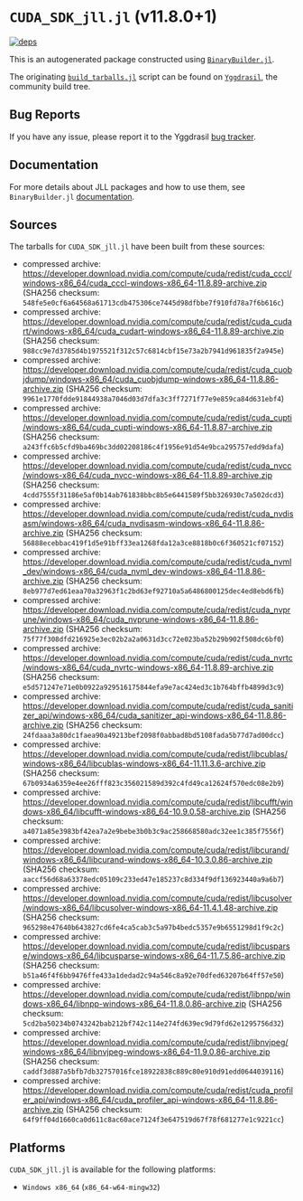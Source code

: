 # `CUDA_SDK_jll.jl` (v11.8.0+1)

[![deps](https://juliahub.com/docs/CUDA_SDK_jll/deps.svg)](https://juliahub.com/ui/Packages/CUDA_SDK_jll/2kWOi?page=2)

This is an autogenerated package constructed using [`BinaryBuilder.jl`](https://github.com/JuliaPackaging/BinaryBuilder.jl).

The originating [`build_tarballs.jl`](https://github.com/JuliaPackaging/Yggdrasil/blob/17f22860b0c34a6a3a9e95e714f8fb7dba49269d/C/CUDA/CUDA_SDK@11.8/build_tarballs.jl) script can be found on [`Yggdrasil`](https://github.com/JuliaPackaging/Yggdrasil/), the community build tree.

## Bug Reports

If you have any issue, please report it to the Yggdrasil [bug tracker](https://github.com/JuliaPackaging/Yggdrasil/issues).

## Documentation

For more details about JLL packages and how to use them, see `BinaryBuilder.jl` [documentation](https://docs.binarybuilder.org/stable/jll/).

## Sources

The tarballs for `CUDA_SDK_jll.jl` have been built from these sources:

* compressed archive: https://developer.download.nvidia.com/compute/cuda/redist/cuda_cccl/windows-x86_64/cuda_cccl-windows-x86_64-11.8.89-archive.zip (SHA256 checksum: `548fe5e0cf6a64568a61713cdb475306ce7445d98dfbbe7f910fd78a7f6b616c`)
* compressed archive: https://developer.download.nvidia.com/compute/cuda/redist/cuda_cudart/windows-x86_64/cuda_cudart-windows-x86_64-11.8.89-archive.zip (SHA256 checksum: `988cc9e7d3785d4b1975521f312c57c6814cbf15e73a2b7941d961835f2a945e`)
* compressed archive: https://developer.download.nvidia.com/compute/cuda/redist/cuda_cuobjdump/windows-x86_64/cuda_cuobjdump-windows-x86_64-11.8.86-archive.zip (SHA256 checksum: `9961e1770fdde91844938a7046d03d7dfa3c3ff7271f77e9e859ca84d631ebf4`)
* compressed archive: https://developer.download.nvidia.com/compute/cuda/redist/cuda_cupti/windows-x86_64/cuda_cupti-windows-x86_64-11.8.87-archive.zip (SHA256 checksum: `a243ffc6b5cfd9ba469bc3dd02208186c4f1956e91d54e9bca295757edd9dafa`)
* compressed archive: https://developer.download.nvidia.com/compute/cuda/redist/cuda_nvcc/windows-x86_64/cuda_nvcc-windows-x86_64-11.8.89-archive.zip (SHA256 checksum: `4cdd7555f31186e5af0b14ab761838bbc8b5e6441589f5bb326930c7a502dcd3`)
* compressed archive: https://developer.download.nvidia.com/compute/cuda/redist/cuda_nvdisasm/windows-x86_64/cuda_nvdisasm-windows-x86_64-11.8.86-archive.zip (SHA256 checksum: `56888ecebbac419f1d5e91bff33ea1268fda12a3ce8818b0c6f360521cf07152`)
* compressed archive: https://developer.download.nvidia.com/compute/cuda/redist/cuda_nvml_dev/windows-x86_64/cuda_nvml_dev-windows-x86_64-11.8.86-archive.zip (SHA256 checksum: `8eb977d7ed61eaa70a32963f1c2bd63ef92710a5a6486800125dec4ed8ebd6fb`)
* compressed archive: https://developer.download.nvidia.com/compute/cuda/redist/cuda_nvprune/windows-x86_64/cuda_nvprune-windows-x86_64-11.8.86-archive.zip (SHA256 checksum: `75f77f308dfd216925e3ec02b2a2a0631d3cc72e023ba52b29b902f508dc6bf0`)
* compressed archive: https://developer.download.nvidia.com/compute/cuda/redist/cuda_nvrtc/windows-x86_64/cuda_nvrtc-windows-x86_64-11.8.89-archive.zip (SHA256 checksum: `e5d571247e71e0b0922a929516175844efa9e7ac424ed3c1b764bffb4899d3c9`)
* compressed archive: https://developer.download.nvidia.com/compute/cuda/redist/cuda_sanitizer_api/windows-x86_64/cuda_sanitizer_api-windows-x86_64-11.8.86-archive.zip (SHA256 checksum: `24fdaaa3a80dc1faea90a49213bef2098f0abbad8bd5108fada5b77d7ad00dcc`)
* compressed archive: https://developer.download.nvidia.com/compute/cuda/redist/libcublas/windows-x86_64/libcublas-windows-x86_64-11.11.3.6-archive.zip (SHA256 checksum: `67b0934a6359e4ee26fff823c356021589d392c4fd49ca12624f570edc08e2b9`)
* compressed archive: https://developer.download.nvidia.com/compute/cuda/redist/libcufft/windows-x86_64/libcufft-windows-x86_64-10.9.0.58-archive.zip (SHA256 checksum: `a4071a85e3983bf42ea7a2e9bebe3b0b3c9ac258668580adc32ee1c385f7556f`)
* compressed archive: https://developer.download.nvidia.com/compute/cuda/redist/libcurand/windows-x86_64/libcurand-windows-x86_64-10.3.0.86-archive.zip (SHA256 checksum: `aaccf56d68a63378edc05109c233ed47e185237c8d334f9df136923440a9a6b7`)
* compressed archive: https://developer.download.nvidia.com/compute/cuda/redist/libcusolver/windows-x86_64/libcusolver-windows-x86_64-11.4.1.48-archive.zip (SHA256 checksum: `965298e47640b643827cd6fe4ca5cab3c5a97b4bedc5357e9b6551298d1f9c2c`)
* compressed archive: https://developer.download.nvidia.com/compute/cuda/redist/libcusparse/windows-x86_64/libcusparse-windows-x86_64-11.7.5.86-archive.zip (SHA256 checksum: `b51a46f4f6bb9476ffe433a1dedad2c94a546c8a92e70dfed63207b64ff57e50`)
* compressed archive: https://developer.download.nvidia.com/compute/cuda/redist/libnpp/windows-x86_64/libnpp-windows-x86_64-11.8.0.86-archive.zip (SHA256 checksum: `5cd2ba50234b0743242bab212bf742c114e274fd639ec9d79fd62e1295756d32`)
* compressed archive: https://developer.download.nvidia.com/compute/cuda/redist/libnvjpeg/windows-x86_64/libnvjpeg-windows-x86_64-11.9.0.86-archive.zip (SHA256 checksum: `caddf3d887a5bfb7db32757016fce18922838c889c80e910d91edd0644039116`)
* compressed archive: https://developer.download.nvidia.com/compute/cuda/redist/cuda_profiler_api/windows-x86_64/cuda_profiler_api-windows-x86_64-11.8.86-archive.zip (SHA256 checksum: `64f9ff04d1660ca0d611c8ac60ace7124f3e647519d67f78f681277e1c9221cc`)

## Platforms

`CUDA_SDK_jll.jl` is available for the following platforms:

* `Windows x86_64` (`x86_64-w64-mingw32`)
